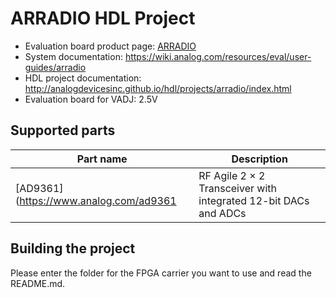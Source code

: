 # ARRADIO HDL Project

- Evaluation board product page: [ARRADIO](https://www.terasic.com.tw/cgi-bin/page/archive.pl?No=946)
- System documentation: https://wiki.analog.com/resources/eval/user-guides/arradio
- HDL project documentation: http://analogdevicesinc.github.io/hdl/projects/arradio/index.html
- Evaluation board for VADJ: 2.5V

## Supported parts

| Part name                              | Description                                                  |
|----------------------------------------|--------------------------------------------------------------|
| [AD9361](https://www.analog.com/ad9361 | RF Agile 2 × 2 Transceiver with integrated 12-bit DACs and ADCs |

## Building the project

Please enter the folder for the FPGA carrier you want to use and read the README.md.
